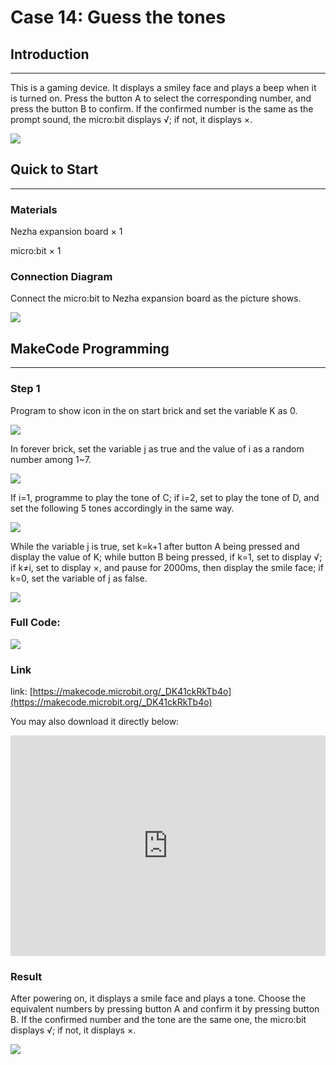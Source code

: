 # Case 14:  Guess the tones

## Introduction 
---
This is a gaming device. It displays a smiley face and plays a beep when it is turned on. Press the button A to select the corresponding number, and press the button B to confirm. If the confirmed number is the same as the prompt sound, the micro:bit displays √; if not, it displays ×.

![](./images/case_14_01.png)


## Quick to Start 
---

### Materials 

Nezha expansion board × 1

micro:bit × 1


### Connection Diagram

Connect the micro:bit to Nezha expansion board as the picture shows. 


![](./images/case_14_03.png)



## MakeCode Programming 
---


### Step 1

Program to show icon in the on start brick and set the variable K as 0. 

![](./images/case_14_11.png)

In forever brick, set the variable j as true and the value of i as a random number among 1~7. 

![](./images/case_14_12.png)

If i=1, programme to play the tone of C; if i=2, set to play the tone of D, and set the following 5 tones accordingly in the same way. 

![](./images/case_14_13.png)

While the variable j is true, set k=k+1 after button A being pressed and display the value of K; while button B being pressed, if k=1, set to display √; if k≠i, set to display ×, and pause for 2000ms, then display the smile face; if k=0, set the variable of j as false. 


![](./images/case_14_14.png)


### Full Code: 

![](./images/case_14_15.png)

### Link

link: [https://makecode.microbit.org/_DK41ckRkTb4o](https://makecode.microbit.org/_DK41ckRkTb4o)

You may also download it directly below: 

<div style="position:relative;height:0;padding-bottom:70%;overflow:hidden;"><iframe style="position:absolute;top:0;left:0;width:100%;height:100%;" src="https://makecode.microbit.org/#pub:_DK41ckRkTb4o" frameborder="0" sandbox="allow-popups allow-forms allow-scripts allow-same-origin"></iframe></div>  

### Result
After powering on, it displays a smile face and plays a tone. Choose the equivalent numbers by pressing button A and confirm it by pressing button B. If the confirmed number and the tone are the same one,  the micro:bit displays √; if not, it displays ×. 

![](./images/case-gif-14.gif)

